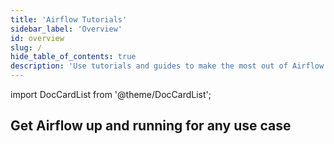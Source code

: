 ```yaml
---
title: 'Airflow Tutorials'
sidebar_label: 'Overview'
id: overview
slug: /
hide_table_of_contents: true
description: 'Use tutorials and guides to make the most out of Airflow and Astronomer.'
---
```

import DocCardList from '@theme/DocCardList';

## Get Airflow up and running for any use case

<DocCardList />
